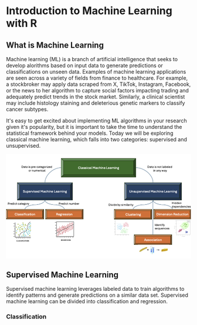 # Introduction to Machine Learning with R

## What is Machine Learning

Machine learning (ML) is a branch of artificial intelligence that seeks to develop alorithms based on input data to generate predictions or classifications on unseen data. Examples of machine learning applications are seen across a variety of fields from finance to healthcare. For example, a stockbroker may apply data scraped from X, TikTok, Instagram, Facebook, or the news to her algorithm to capture social factors impacting trading and adequately predict trends in the stock market. Similarly, a clinical scientist may include histology staining and deleterious genetic markers to classify cancer subtypes. 

It's easy to get excited about implementing ML algorithms in your research given it's popularity, but it is important to take the time to understand the statistical framework behind your models. Today we will be exploring classical machine learning, which falls into two categories: supervised and unsupervised.


![classical-machine-learning](/images/classical-machine-learning.png)

## Supervised Machine Learning

Supervised machine learning leverages labeled data to train algorithms to identify patterns and generate predictions on a similar data set. Supervised machine learning can be divided into classification and regression. 

### Classification 
